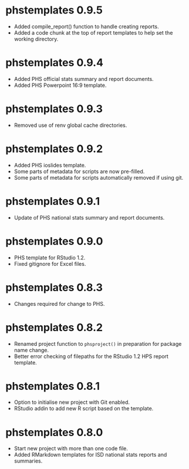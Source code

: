 # phstemplates 0.9.5

* Added compile_report() function to handle creating reports.
* Added a code chunk at the top of report templates to help set the working directory.

# phstemplates 0.9.4

* Added PHS official stats summary and report documents.
* Added PHS Powerpoint 16:9 template.

# phstemplates 0.9.3

* Removed use of renv global cache directories.

# phstemplates 0.9.2

* Added PHS ioslides template.
* Some parts of metadata for scripts are now pre-filled.
* Some parts of metadata for scripts automatically removed if using git.

# phstemplates 0.9.1

* Update of PHS national stats summary and report documents.

# phstemplates 0.9.0

* PHS template for RStudio 1.2.
* Fixed gitignore for Excel files.

# phstemplates 0.8.3

* Changes required for change to PHS.

# phstemplates 0.8.2

* Renamed project function to `phsproject()` in preparation for package name change.
* Better error checking of filepaths for the RStudio 1.2 HPS report template.

# phstemplates 0.8.1

* Option to initialise new project with Git enabled.
* RStudio addin to add new R script based on the template.

# phstemplates 0.8.0

* Start new project with more than one code file.
* Added RMarkdown templates for ISD national stats reports and summaries.
